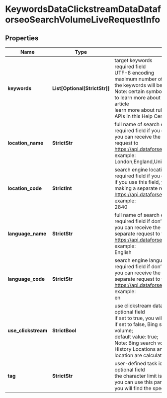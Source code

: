 # KeywordsDataClickstreamDataDataforseoSearchVolumeLiveRequestInfo


## Properties

| Name | Type | Description | Notes |
|------------ | ------------- | ------------- | -------------|
**keywords** | **List[Optional[StrictStr]]** | target keywords<br>required field<br>UTF-8 encoding<br>maximum number of keywords you can specify in this array: 1000<br>the keywords will be converted to lowercase format<br>Note: certain symbols and characters (e.g., UTF symbols, emojis) are not allowed<br>to learn more about which symbols and characters can be used, please refer to this article<br>learn more about rules and limitations of keyword and keywords fields in DataForSEO APIs in this Help Center article |[optional]|
**location_name** | **StrictStr** | full name of search engine location<br>required field if you don’t specify location_code <br>you can receive the list of available locations with location_name by making a separate request to https://api.dataforseo.com/v3/keywords_data/clickstream_data/locations_and_languages<br>example:<br>London,England,United Kingdom |[optional]|
**location_code** | **StrictInt** | search engine location code<br>required field if you don’t specify location_name<br>if you use this field, you can receive the list of available locations with location_code by making a separate request to the https://api.dataforseo.com/v3/keywords_data/clickstream_data/locations_and_languages<br>example:<br>2840 |[optional]|
**language_name** | **StrictStr** | full name of search engine language<br>required field if don’t specify language_code<br>you can receive the list of available languages with their language_name by making a separate request to the https://api.dataforseo.com/v3/keywords_data/clickstream_data/locations_and_languages<br>example:<br>English |[optional]|
**language_code** | **StrictStr** | search engine language code<br>required field if don’t specify language_name<br>you can receive the list of available languages with their language_code by making a separate request to the https://api.dataforseo.com/v3/keywords_data/clickstream_data/locations_and_languages<br>example:<br>en |[optional]|
**use_clickstream** | **StrictBool** | use clickstream data to provide results<br>optional field<br>if set to true, you will get DataForSEO search volume values based on clickstream data;<br>if set to false, Bing search volume data will be used to calculate DataForSEO search volume;<br>default value: true;<br>Note: Bing search volume is available for locations provided in Bing Search Volume History Locations and Bing Ads Locations endpoints; search volume values for any other location are calculated based on clickstream data even if you set this parameter to false |[optional]|
**tag** | **StrictStr** | user-defined task identifier<br>optional field<br>the character limit is 255<br>you can use this parameter to identify the task and match it with the result<br>you will find the specified tag value in the data object of the response |[optional]|